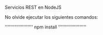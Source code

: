
Servicios REST en NodeJS

No olvide ejecutar los siguientes comandos:

'''''''''''''''''''''
npm install
'''''''''''''''''''''
